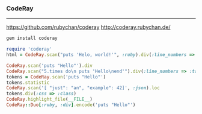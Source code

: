 ### CodeRay 
---
https://github.com/rubychan/coderay
http://coderay.rubychan.de/

```ruby
gem install coderay

require 'coderay'
html = CodeRay.scan("puts 'Helo, world!'", :ruby).div(:line_numbers => :table)

```


```ruby
CodeRay.scan('puts "Hello"').div
CodeRay.scan("5.times do\n puts 'Hello\nend'").div(:line_numbers => :table)
tokens = CodeRay.scan('puts "Hello"')
tokens.statistic
CodeRay.scan('[ "just": "an", "example": 42]', :json).loc
tokens.div(:css => :class)
CodeRay.highlight_file(__FILE__)
CodeRay::Duo[:ruby, :div].encode('puts "Hello"')
```

```
```
